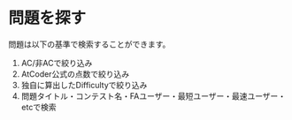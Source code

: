 # 問題を探す
問題は以下の基準で検索することができます。
1. AC/非ACで絞り込み
1. AtCoder公式の点数で絞り込み
1. 独自に算出したDifficultyで絞り込み
1. 問題タイトル・コンテスト名・FAユーザー・最短ユーザー・最速ユーザー・etcで検索



